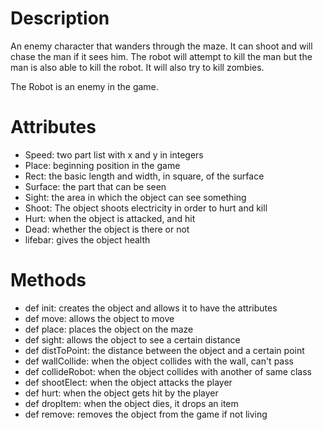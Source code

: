 # Description #

An enemy character that wanders through the maze. It can shoot and will chase the man if it sees him. The robot will attempt to kill the man but the man is also able to kill the robot. It will also try to kill zombies.

The Robot is an enemy in the game.

# Attributes #

  * Speed: two part list with x and y in integers
  * Place: beginning position in the game
  * Rect: the basic length and width, in square, of the surface
  * Surface: the part that can be seen
  * Sight: the area in which the object can see something
  * Shoot: The object shoots electricity in order to hurt and kill
  * Hurt: when the object is attacked, and hit
  * Dead: whether the object is there or not
  * lifebar: gives the object health


# Methods #

  * def init: creates the object and allows it to have the attributes
  * def move: allows the object to move
  * def place: places the object on the maze
  * def sight: allows the object to see a certain distance
  * def distToPoint: the distance between the object and a certain point
  * def wallCollide: when the object collides with the wall, can't     pass
  * def collideRobot: when the object collides with another of same class
  * def shootElect: when the object attacks the player
  * def hurt: when the object gets hit by the player
  * def dropItem: when the object dies, it drops an item
  * def remove: removes the object from the game if not living